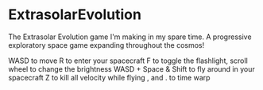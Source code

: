 # ExtrasolarEvolution
The Extrasolar Evolution game I'm making in my spare time. A progressive exploratory space game expanding throughout the cosmos!

WASD to move
R to enter your spacecraft
F to toggle the flashlight, scroll wheel to change the brightness
WASD + Space & Shift to fly around in your spacecraft
Z to kill all velocity while flying
, and . to time warp
